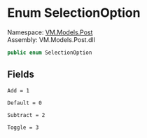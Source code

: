 # <a id="VM_Models_Post_SelectionOption"></a> Enum SelectionOption

Namespace: [VM.Models.Post](VM.Models.Post.md)  
Assembly: VM.Models.Post.dll  

```csharp
public enum SelectionOption
```

## Fields

`Add = 1` 

`Default = 0` 

`Subtract = 2` 

`Toggle = 3` 

